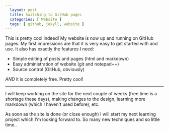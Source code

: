 ```yaml
---
  layout: post
  title: Switching to GitHub pages
  categories: [ Website ]
  tags: [ github, jekyll, website ]
---
```

This is pretty cool indeed! My website is now up and running on GitHub pages.
My first impressions are that it is very easy to get started with and use. It also has exactly the features I need:
- Simple editing of posts and pages (html and markdown)
- Easy administration of website (git and notepad++)
- Source control (GitHub, obviously)

*AND* it is completely free. Pretty cool!

-------------------------------------------

I will keep working on the site for the next couple of weeks (free time is a shortage these days), 
making changes to the design, learning more markdown (which I haven't used before), etc.

As soon as the site is done (or close enough) I will start my next learning project which I'm looking forward to.
So many new techniques and so little time..
